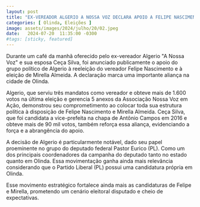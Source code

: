 ```yaml
---
layout: post
title: "EX-VEREADOR ALGERIO A NOSSA VOZ DECLARA APOIO A FELIPE NASCIMENTO E MIRELLA ALMEIDA"
categories: [ Olinda, Eleições ]
image: assets/images/2024/julho/20/02.jpeg
date:   2024-07-20  11:35:00 -0300
#tags: [sticky, featured]
---
```

Durante um café da manhã oferecido pelo ex-vereador Algerio "A Nossa Voz" e sua esposa Ceça Silva, foi anunciado publicamente o apoio do grupo político de Algerio à reeleição do vereador Felipe Nascimento e à eleição de Mirella Almeida. A declaração marca uma importante aliança na cidade de Olinda.

Algerio, que serviu três mandatos como vereador e obteve mais de 1.600 votos na última eleição e gerencia 5 anexos da Associação Nossa Voz em Ação, demonstrou seu comprometimento ao colocar toda sua estrutura política à disposição de Felipe Nascimento e Mirella Almeida. Ceça Silva, que foi candidata a vice-prefeita na chapa de Antônio Campos em 2016 e obteve mais de 90 mil votos, também reforça essa aliança, evidenciando a força e a abrangência do apoio.

A decisão de Algerio é particularmente notável, dado seu papel proeminente no grupo do deputado federal Pastor Eurico (PL). Como um dos principais coordenadores da campanha do deputado tanto no estado quanto em Olinda. Essa movimentação ganha ainda mais relevância considerando que o Partido Liberal (PL) possui uma candidatura própria em Olinda.

Esse movimento estratégico fortalece ainda mais as candidaturas de Felipe e Mirella, prometendo um cenário eleitoral disputado e cheio de expectativas.
